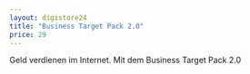 ```yaml
---
layout: digistore24
title: "Business Target Pack 2.0"
price: 29
---
```

Geld verdienen im Internet. Mit dem Business Target Pack 2.0